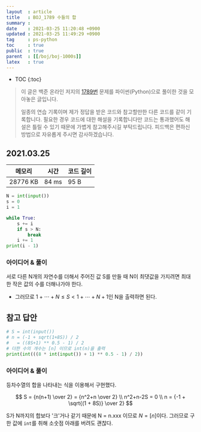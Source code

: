 ```yaml
---
layout  : article
title   : BOJ_1789 수들의 합
summary : 
date    : 2021-03-25 11:20:48 +0900
updated : 2021-03-25 11:49:29 +0900
tag     : ps-python
toc     : true
public  : true
parent  : [[/boj/boj-1000s]]
latex   : true
---
```

* TOC
{:toc}

> 이 글은 백준 온라인 저지의 [1789번](https://www.acmicpc.net/problem/1789) 문제를 파이썬(Python)으로 풀이한 것을 모아놓은 글입니다.
>
> 일종의 연습 기록이며 제가 정답을 받은 코드와 참고할만한 다른 코드를 같이 기록합니다. 필요한 경우 코드에 대한 해설을 기록합니다만 코드는 통과했어도 해설은 틀릴 수 있기 때문에 가볍게 참고해주시길 부탁드립니다. 피드백은 편하신 방법으로 자유롭게 주시면 감사하겠습니다.

## 2021.03.25

| 메모리    | 시간  | 코드 길이 |
| --------- | ----- | --------- |
| 28776 KB  | 84 ms | 95 B      |

```python
N = int(input())
s = 0
i = 1

while True:
    s += i
    if s > N:
        break
    i += 1
print(i - 1)
```

### 아이디어 & 풀이

서로 다른 N개의 자연수를 더해서 주어진 값 S를 만들 때 N이 최댓값을 가지려면 최대한 작은 값의 수를 더해나가야 한다.

* 그러므로 $1 + \cdots + N \le S \lt 1 + \cdots + N + 1$인 N을 출력하면 된다.

## 참고 답안

```python
# S = int(input())
# n = (-1 + sqrt(1+8S)) / 2
#   = ((8S+1) ** 0.5 - 1) / 2
# 더한 수의 개수는 [n] 이므로 int(n)을 출력
print(int(((8 * int(input()) + 1) ** 0.5 - 1) / 2))
```

### 아이디어 & 풀이

등차수열의 합을 나타내는 식을 이용해서 구현했다.

$$
S = {n(n+1) \over 2} = {n^2+n \over 2} \\
n^2+n-2S = 0 \\
n = {-1 + \sqrt{(1 + 8S)} \over 2}
$$

S가 N까지의 합보다 '크'거나 같기 때문에 $\text{N = n.xxx}$ 이므로 $N = [n]$이다. 그러므로 구한 값에 `int`를 취해 소숫점 아래를 버려도 괜찮다.
